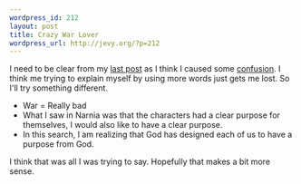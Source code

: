 ```yaml
--- 
wordpress_id: 212
layout: post
title: Crazy War Lover
wordpress_url: http://jevy.org/?p=212
---
```

I need to be clear from my <a href="http://jevy.org/2006/01/28/based-on-a-true-story/">last post</a> as I think I caused some <a href="http://jmaltais36.livejournal.com/357776.html">confusion</a>.  I think me trying to explain myself by using more words just gets me lost.  So I'll try something different.
<ul>
	<li>War = Really bad</li>
	<li>What I saw in Narnia was that the characters had a clear purpose for themselves, I would also like to have a clear purpose.</li>
	<li>In this search, I am realizing that God has designed each of us to have a purpose from God.</li>
</ul>
I think that was all I was trying to say.  Hopefully that makes a bit more sense.
